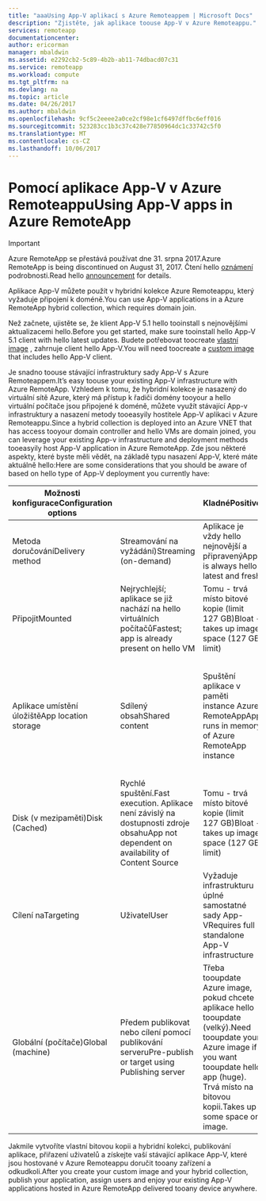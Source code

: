 ```yaml
---
title: "aaaUsing App-V aplikací s Azure Remoteappem | Microsoft Docs"
description: "Zjistěte, jak aplikace toouse App-V v Azure Remoteappu."
services: remoteapp
documentationcenter: 
author: ericorman
manager: mbaldwin
ms.assetid: e2292cb2-5c89-4b2b-ab11-74dbacd07c31
ms.service: remoteapp
ms.workload: compute
ms.tgt_pltfrm: na
ms.devlang: na
ms.topic: article
ms.date: 04/26/2017
ms.author: mbaldwin
ms.openlocfilehash: 9cf5c2eeee2a0ce2cf98e1cf6497dffbc6eff016
ms.sourcegitcommit: 523283cc1b3c37c428e77850964dc1c33742c5f0
ms.translationtype: MT
ms.contentlocale: cs-CZ
ms.lasthandoff: 10/06/2017
---
```

# <a name="using-app-v-apps-in-azure-remoteapp"></a><span data-ttu-id="54586-103">Pomocí aplikace App-V v Azure Remoteappu</span><span class="sxs-lookup"><span data-stu-id="54586-103">Using App-V apps in Azure RemoteApp</span></span>
> [!IMPORTANT]
> <span data-ttu-id="54586-104">Azure RemoteApp se přestává používat dne 31. srpna 2017.</span><span class="sxs-lookup"><span data-stu-id="54586-104">Azure RemoteApp is being discontinued on August 31, 2017.</span></span> <span data-ttu-id="54586-105">Čtení hello [oznámení](https://go.microsoft.com/fwlink/?linkid=821148) podrobnosti.</span><span class="sxs-lookup"><span data-stu-id="54586-105">Read hello [announcement](https://go.microsoft.com/fwlink/?linkid=821148) for details.</span></span>
> 
> 

<span data-ttu-id="54586-106">Aplikace App-V můžete použít v hybridní kolekce Azure Remoteappu, který vyžaduje připojení k doméně.</span><span class="sxs-lookup"><span data-stu-id="54586-106">You can use App-V applications in a Azure RemoteApp hybrid collection, which requires domain join.</span></span>

<span data-ttu-id="54586-107">Než začnete, ujistěte se, že klient App-V 5.1 hello tooinstall s nejnovějšími aktualizacemi hello.</span><span class="sxs-lookup"><span data-stu-id="54586-107">Before you get started, make sure tooinstall hello App-V 5.1 client with hello latest updates.</span></span> <span data-ttu-id="54586-108">Budete potřebovat toocreate [vlastní image](remoteapp-create-custom-image.md) , zahrnuje client hello App-V.</span><span class="sxs-lookup"><span data-stu-id="54586-108">You will need toocreate a [custom image](remoteapp-create-custom-image.md) that includes hello App-V client.</span></span>  

<span data-ttu-id="54586-109">Je snadno toouse stávající infrastruktury sady App-V s Azure Remoteappem.</span><span class="sxs-lookup"><span data-stu-id="54586-109">It’s easy toouse your existing App-V infrastructure with Azure RemoteApp.</span></span> <span data-ttu-id="54586-110">Vzhledem k tomu, že hybridní kolekce je nasazený do virtuální sítě Azure, který má přístup k řadiči domény tooyour a hello virtuální počítače jsou připojené k doméně, můžete využít stávající App-v infrastruktury a nasazení metody tooeasyily hostitele App-V aplikaci v Azure Remoteappu.</span><span class="sxs-lookup"><span data-stu-id="54586-110">Since a hybrid collection is deployed into an Azure VNET that has access tooyour domain controller and hello VMs are domain joined, you can leverage your existing App-v infrastructure and deployment methods tooeasyily host App-V application in Azure RemoteApp.</span></span> <span data-ttu-id="54586-111">Zde jsou některé aspekty, které byste měli vědět, na základě typu nasazení App-V, které máte aktuálně hello:</span><span class="sxs-lookup"><span data-stu-id="54586-111">Here are some considerations that you should be aware of based on hello type of App-V deployment you currently have:</span></span>

| <span data-ttu-id="54586-112">Možnosti konfigurace</span><span class="sxs-lookup"><span data-stu-id="54586-112">Configuration options</span></span> |  | <span data-ttu-id="54586-113">Kladné</span><span class="sxs-lookup"><span data-stu-id="54586-113">Positive</span></span> | <span data-ttu-id="54586-114">Záporná</span><span class="sxs-lookup"><span data-stu-id="54586-114">Negative</span></span> |
| --- | --- | --- | --- |
| <span data-ttu-id="54586-115">Metoda doručování</span><span class="sxs-lookup"><span data-stu-id="54586-115">Delivery method</span></span> |<span data-ttu-id="54586-116">Streamování na vyžádání)</span><span class="sxs-lookup"><span data-stu-id="54586-116">Streaming (on-demand)</span></span> |<span data-ttu-id="54586-117">Aplikace je vždy hello nejnovější a připravený</span><span class="sxs-lookup"><span data-stu-id="54586-117">App is always hello latest and fresh</span></span> |<span data-ttu-id="54586-118">První časovou náročnost</span><span class="sxs-lookup"><span data-stu-id="54586-118">First time latency</span></span> |
| <span data-ttu-id="54586-119">Připojit</span><span class="sxs-lookup"><span data-stu-id="54586-119">Mounted</span></span> |<span data-ttu-id="54586-120">Nejrychlejší; aplikace se již nachází na hello virtuálních počítačů</span><span class="sxs-lookup"><span data-stu-id="54586-120">Fastest; app is already present on hello VM</span></span> |<span data-ttu-id="54586-121">Tomu - trvá místo bitové kopie (limit 127 GB)</span><span class="sxs-lookup"><span data-stu-id="54586-121">Bloat - takes up image space (127 GB limit)</span></span> | |
| <span data-ttu-id="54586-122">Aplikace umístění úložiště</span><span class="sxs-lookup"><span data-stu-id="54586-122">App location storage</span></span> |<span data-ttu-id="54586-123">Sdílený obsah</span><span class="sxs-lookup"><span data-stu-id="54586-123">Shared content</span></span> |<span data-ttu-id="54586-124">Spuštění aplikace v paměti instance Azure RemoteApp</span><span class="sxs-lookup"><span data-stu-id="54586-124">App runs in memory of Azure RemoteApp instance</span></span> |<span data-ttu-id="54586-125">Eats paměť a správné připojení toostreaming (soubor) serveru, kde se nachází aplikace hello</span><span class="sxs-lookup"><span data-stu-id="54586-125">Eats memory and good connection toostreaming (file) server where hello app resides</span></span> |
| <span data-ttu-id="54586-126">Disk (v mezipaměti)</span><span class="sxs-lookup"><span data-stu-id="54586-126">Disk (Cached)</span></span> |<span data-ttu-id="54586-127">Rychlé spuštění.</span><span class="sxs-lookup"><span data-stu-id="54586-127">Fast execution.</span></span> <span data-ttu-id="54586-128">Aplikace není závislý na dostupnosti zdroje obsahu</span><span class="sxs-lookup"><span data-stu-id="54586-128">App not dependent on availability of Content Source</span></span> |<span data-ttu-id="54586-129">Tomu - trvá místo bitové kopie (limit 127 GB)</span><span class="sxs-lookup"><span data-stu-id="54586-129">Bloat - takes up image space (127 GB limit)</span></span> | |
| <span data-ttu-id="54586-130">Cílení na</span><span class="sxs-lookup"><span data-stu-id="54586-130">Targeting</span></span> |<span data-ttu-id="54586-131">Uživatel</span><span class="sxs-lookup"><span data-stu-id="54586-131">User</span></span> |<span data-ttu-id="54586-132">Vyžaduje infrastrukturu úplné samostatné sady App-V</span><span class="sxs-lookup"><span data-stu-id="54586-132">Requires full standalone App-V infrastructure</span></span> | |
| <span data-ttu-id="54586-133">Globální (počítače)</span><span class="sxs-lookup"><span data-stu-id="54586-133">Global (machine)</span></span> |<span data-ttu-id="54586-134">Předem publikovat nebo cílení pomocí publikování serveru</span><span class="sxs-lookup"><span data-stu-id="54586-134">Pre-publish or target using Publishing server</span></span> |<span data-ttu-id="54586-135">Třeba tooupdate Azure image, pokud chcete aplikace hello tooupdate (velký).</span><span class="sxs-lookup"><span data-stu-id="54586-135">Need tooupdate your Azure image if you want tooupdate hello app (huge).</span></span> <span data-ttu-id="54586-136">Trvá místo na bitovou kopii.</span><span class="sxs-lookup"><span data-stu-id="54586-136">Takes up some space on image.</span></span> | |

 <span data-ttu-id="54586-137">Jakmile vytvoříte vlastní bitovou kopii a hybridní kolekci, publikování aplikace, přiřazení uživatelů a získejte vaší stávající aplikace App-V, které jsou hostované v Azure Remoteappu doručit tooany zařízení a odkudkoli.</span><span class="sxs-lookup"><span data-stu-id="54586-137">After you create your custom image and your hybrid collection, publish your application, assign users and enjoy your existing App-V applications hosted in Azure RemoteApp delivered tooany device anywhere.</span></span>


